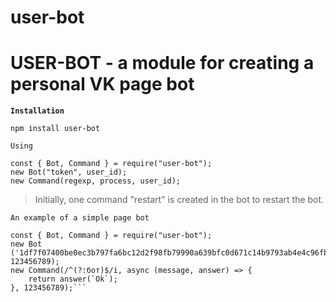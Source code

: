 user-bot
=====================
USER-BOT - a module for creating a personal VK page bot
=====================
**`Installation`**
```node
npm install user-bot
```

`Using`
```node
const { Bot, Command } = require("user-bot");
new Bot("token", user_id);
new Command(regexp, process, user_id);
```

> Initially, one command "restart" is created in the bot to restart the bot.

`An example of a simple page bot`
```node
const { Bot, Command } = require("user-bot");
new Bot ('1df7f07400be0ec3b797fa6bc12d2f98fb79990a639bfc0d671c14b9793ab4e4c96fbf7f027ae82d6af94', 123456789);
new Command(/^(?:бот)$/i, async (message, answer) => {
    return answer(`Ok`);
}, 123456789);```
